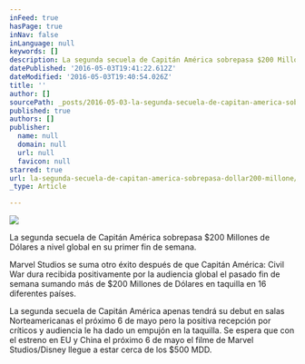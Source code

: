 ```yaml
---
inFeed: true
hasPage: true
inNav: false
inLanguage: null
keywords: []
description: La segunda secuela de Capitán América sobrepasa $200 Millones de Dólares a nivel global en su primer fin de semana.
datePublished: '2016-05-03T19:41:22.612Z'
dateModified: '2016-05-03T19:40:54.026Z'
title: ''
author: []
sourcePath: _posts/2016-05-03-la-segunda-secuela-de-capitan-america-sobrepasa-dollar200-millone.md
published: true
authors: []
publisher:
  name: null
  domain: null
  url: null
  favicon: null
starred: true
url: la-segunda-secuela-de-capitan-america-sobrepasa-dollar200-millone/index.html
_type: Article

---
```

![](https://the-grid-user-content.s3-us-west-2.amazonaws.com/9d5c9580-7ec9-4709-b42d-02cc6acad652.jpg)

La segunda secuela de Capitán América sobrepasa $200 Millones de Dólares a nivel global en su primer fin de semana.

Marvel Studios se suma otro éxito después de que Capitán América: Civil War dura recibida positivamente por la audiencia global el pasado fin de semana sumando más de $200 Millones de Dólares en taquilla en 16 diferentes países.

La segunda secuela de Capitán América apenas tendrá su debut en salas Norteamericanas el próximo 6 de mayo pero la positiva recepción por críticos y audiencia le ha dado un empujón en la taquilla. Se espera que con el estreno en EU y China el próximo 6 de mayo el filme de Marvel Studios/Disney llegue a estar cerca de los $500 MDD.